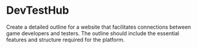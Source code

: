 # DevTestHub
Create a detailed outline for a website that facilitates connections between game developers and testers. The outline should include the essential features and structure required for the platform.
